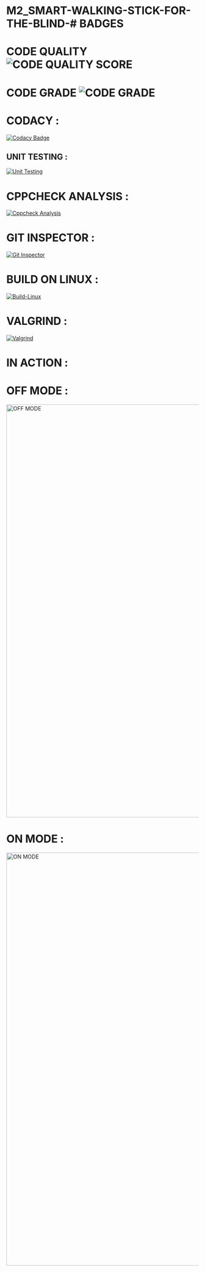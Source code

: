 # M2_SMART-WALKING-STICK-FOR-THE-BLIND-# BADGES

# CODE QUALITY ![CODE QUALITY SCORE]()
# CODE GRADE ![CODE GRADE]()

# CODACY :

[![Codacy Badge](https://app.codacy.com/project/badge/Grade/b88cfaf667ff4aab9cb22a1fd454b142)](https://www.codacy.com/gh/TAMILSELVAN1206/M2_SMART-WALKING-STICK-FOR-THE-BLIND-/dashboard?utm_source=github.com&amp;utm_medium=referral&amp;utm_content=TAMILSELVAN1206/M2_SMART-WALKING-STICK-FOR-THE-BLIND-&amp;utm_campaign=Badge_Grade)


## UNIT TESTING :

[![Unit Testing](https://github.com/TAMILSELVAN1206/M2_SMART-WALKING-STICK-FOR-THE-BLIND-/actions/workflows/unit%20testing.yml/badge.svg)](https://github.com/TAMILSELVAN1206/M2_SMART-WALKING-STICK-FOR-THE-BLIND-/actions/workflows/unit%20testing.yml)



# CPPCHECK ANALYSIS :

[![Cppcheck Analysis](https://github.com/TAMILSELVAN1206/M2_SMART-WALKING-STICK-FOR-THE-BLIND-/actions/workflows/cpp%20check.yml/badge.svg)](https://github.com/TAMILSELVAN1206/M2_SMART-WALKING-STICK-FOR-THE-BLIND-/actions/workflows/cpp%20check.yml)

# GIT INSPECTOR :

[![Git Inspector](https://github.com/TAMILSELVAN1206/M2_SMART-WALKING-STICK-FOR-THE-BLIND-/actions/workflows/git%20inspector.yml/badge.svg)](https://github.com/TAMILSELVAN1206/M2_SMART-WALKING-STICK-FOR-THE-BLIND-/actions/workflows/git%20inspector.yml)



# BUILD ON LINUX :

[![Build-Linux](https://github.com/TAMILSELVAN1206/M2_SMART-WALKING-STICK-FOR-THE-BLIND-/actions/workflows/Build%20linux.yml/badge.svg)](https://github.com/TAMILSELVAN1206/M2_SMART-WALKING-STICK-FOR-THE-BLIND-/actions/workflows/Build%20linux.yml)

# VALGRIND :

[![Valgrind](https://github.com/TAMILSELVAN1206/M2_SMART-WALKING-STICK-FOR-THE-BLIND-/actions/workflows/valgrind.yml/badge.svg)](https://github.com/TAMILSELVAN1206/M2_SMART-WALKING-STICK-FOR-THE-BLIND-/actions/workflows/valgrind.yml)




# IN ACTION :


# OFF MODE :
<img width="1080" alt="OFF MODE" src="https://user-images.githubusercontent.com/101853782/164878171-3220862c-28fb-46ea-a56a-45a642ce1836.png">

# ON MODE :
<img width="1080" alt="ON MODE" src="https://user-images.githubusercontent.com/101853782/164878184-ee0046a4-8a06-47df-aa55-778252c56685.png">


